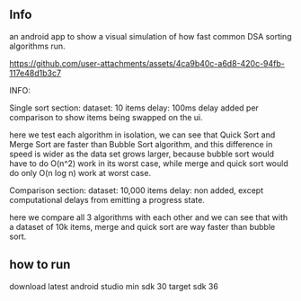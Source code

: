 ## Info
an android app to show a visual simulation of how fast common DSA sorting algorithms run.

https://github.com/user-attachments/assets/4ca9b40c-a6d8-420c-94fb-117e48d1b3c7

INFO:

Single sort section: 
dataset: 10 items
delay: 100ms delay added per comparison to show items being swapped on the ui.

here we test each algorithm in isolation, we can see that Quick Sort and Merge Sort are faster than Bubble Sort algorithm, and this difference in speed is wider as the data set grows larger, because bubble sort would have to do O(n^2) work in its worst case, while merge and quick sort would do only O(n log n) work at worst case.

Comparison section:
dataset: 10,000 items
delay: non added, except computational delays from emitting a progress state.

here we compare all 3 algorithms with each other and we can see that with a dataset of 10k items, merge and quick sort are way faster than bubble sort.

## how to run
download latest android studio
min sdk 30
target sdk 36
